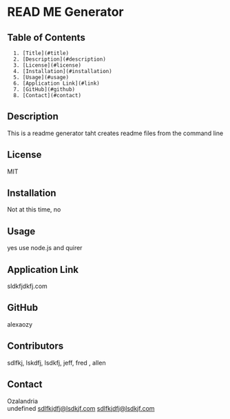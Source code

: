 # READ ME Generator

  ## Table of Contents
      1. [Title](#title)
      2. [Description](#description)
      3. [License](#license)
      4. [Installation](#installation)
      5. [Usage](#usage)
      6. [Application Link](#link)
      7. [GitHub](#github)
      8. [Contact](#contact)

## Description
  This is a readme generator taht creates readme files from the command line

## License
  MIT 

## Installation
  Not at this time, no  

## Usage
  yes use node.js and quirer

## Application Link
  sldkfjdkfj.com

## GitHub
  alexaozy

## Contributors
  sdlfkj, lskdfj, lsdkfj, jeff, fred , allen
## Contact
  Ozalandria  
  undefined
  sdlfkjdfj@lsdkjf.com
  sdlfkjdfj@lsdkjf.com